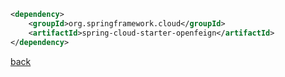 ```xml
<dependency>
    <groupId>org.springframework.cloud</groupId>
    <artifactId>spring-cloud-starter-openfeign</artifactId>
</dependency>
```

[back](../2.md)  